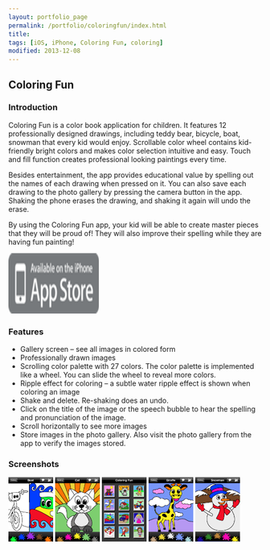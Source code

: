 ```yaml
---
layout: portfolio_page
permalink: /portfolio/coloringfun/index.html
title: 
tags: [iOS, iPhone, Coloring Fun, coloring]
modified: 2013-12-08
---
```



## Coloring Fun

### Introduction

Coloring Fun is a color book application for children. It features 12 professionally designed drawings, including teddy bear, bicycle, boat, snowman that every kid would enjoy. Scrollable color wheel contains kid-friendly bright colors and makes color selection intuitive and easy. Touch and fill function creates professional looking paintings every time.

Besides entertainment, the app provides educational value by spelling out the names of each drawing when pressed on it. You can also save each drawing to the photo gallery by pressing the camera button in the app. Shaking the phone erases the drawing, and shaking it again will undo the erase.

By using the Coloring Fun app, your kid will be able to create master pieces that they will be proud of! They will also improve their spelling while they are having fun painting!

<a href="https://itunes.apple.com/us/app/coloring-fun/id309142123?mt=8"><img src="/images/App_Store_badge.png" width="180" height="120"/></a>

### Features
* Gallery screen – see all images in colored form
* Professionally drawn images
* Scrolling color palette with 27 colors. The color palette is implemented like a wheel. You can slide the wheel to reveal more colors.
* Ripple effect for coloring – a subtle water ripple effect is shown when coloring an image
* Shake and delete. Re-shaking does an undo.
* Click on the title of the image or the speech bubble to hear the spelling and pronunciation of the image.
* Scroll horizontally to see more images
* Store images in the photo gallery. Also visit the photo gallery from the app to verify the images stored.

### Screenshots
<img src="/images/Boat.jpg" width="89" height="128" />
<img src="/images/Cat.jpg" width="89" height="128" />
<img src="/images/Gallery.jpg" width="89" height="128" />
<img src="/images/Giraffe.jpg" width="89" height="128" />
<img src="/images/Snowman.jpg" width="89" height="128" />

